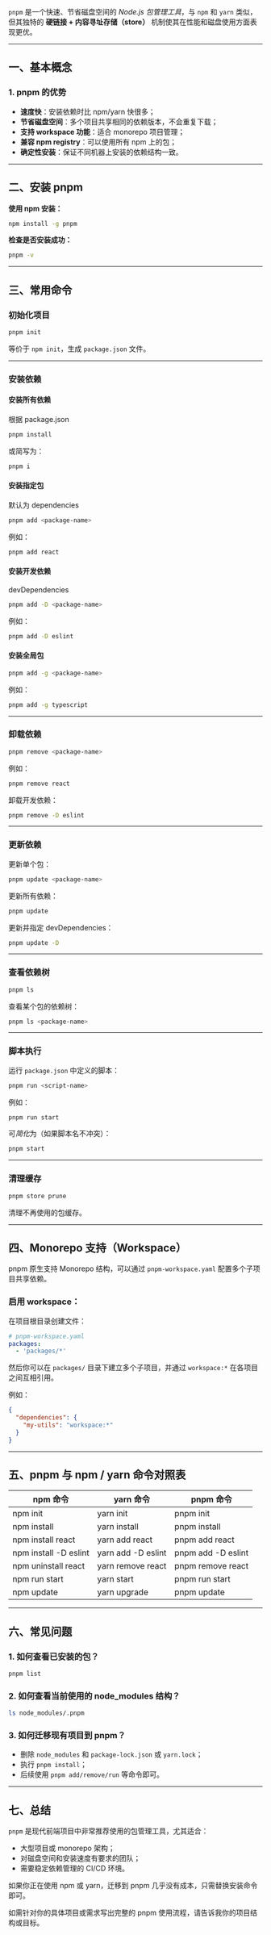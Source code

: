 `pnpm` 是一个快速、节省磁盘空间的 *Node.js 包管理工具*，与 `npm` 和 `yarn` 类似，但其独特的 **硬链接 + 内容寻址存储（store）** 机制使其在性能和磁盘使用方面表现更优。

---

## 一、基本概念

### 1. pnpm 的优势

- **速度快**：安装依赖时比 npm/yarn 快很多；
- **节省磁盘空间**：多个项目共享相同的依赖版本，不会重复下载；
- **支持 workspace 功能**：适合 monorepo 项目管理；
- **兼容 npm registry**：可以使用所有 npm 上的包；
- **确定性安装**：保证不同机器上安装的依赖结构一致。

---

## 二、安装 pnpm

**使用 npm 安装：**

```bash
npm install -g pnpm
```

**检查是否安装成功：**

```bash
pnpm -v
```

---

## 三、常用命令

### 初始化项目

```bash
pnpm init
```

等价于 `npm init`，生成 `package.json` 文件。

---

### 安装依赖

#### 安装所有依赖
根据 package.json

```bash
pnpm install
```

或简写为：

```bash
pnpm i
```

#### 安装指定包
默认为 dependencies

```bash
pnpm add <package-name>
```

例如：

```bash
pnpm add react
```

#### 安装开发依赖
devDependencies

```bash
pnpm add -D <package-name>
```

例如：

```bash
pnpm add -D eslint
```

#### 安装全局包

```bash
pnpm add -g <package-name>
```

例如：

```bash
pnpm add -g typescript
```

---

### 卸载依赖

```bash
pnpm remove <package-name>
```

例如：

```bash
pnpm remove react
```

卸载开发依赖：

```bash
pnpm remove -D eslint
```

---

### 更新依赖

更新单个包：

```bash
pnpm update <package-name>
```

更新所有依赖：

```bash
pnpm update
```

更新并指定 devDependencies：

```bash
pnpm update -D
```

---

### 查看依赖树

```bash
pnpm ls
```

查看某个包的依赖树：

```bash
pnpm ls <package-name>
```

---

### 脚本执行

运行 `package.json` 中定义的脚本：

```bash
pnpm run <script-name>
```

例如：

```bash
pnpm run start
```

可*简化*为（如果脚本名不冲突）：

```bash
pnpm start
```

---

### 清理缓存

```bash
pnpm store prune
```

清理不再使用的包缓存。

---

## 四、Monorepo 支持（Workspace）

pnpm 原生支持 Monorepo 结构，可以通过 `pnpm-workspace.yaml` 配置多个子项目共享依赖。

### 启用 workspace：

在项目根目录创建文件：

```yaml
# pnpm-workspace.yaml
packages:
  - 'packages/*'
```

然后你可以在 `packages/` 目录下建立多个子项目，并通过 `workspace:*` 在各项目之间互相引用。

例如：

```json
{
  "dependencies": {
    "my-utils": "workspace:*"
  }
}
```

---

## 五、pnpm 与 npm / yarn 命令对照表

| npm 命令               | yarn 命令           | pnpm 命令             |
|------------------------|---------------------|-----------------------|
| npm init               | yarn init           | pnpm init             |
| npm install            | yarn install        | pnpm install          |
| npm install react      | yarn add react      | pnpm add react        |
| npm install -D eslint  | yarn add -D eslint  | pnpm add -D eslint    |
| npm uninstall react    | yarn remove react   | pnpm remove react     |
| npm run start          | yarn start          | pnpm run start        |
| npm update             | yarn upgrade        | pnpm update           |

---

## 六、常见问题

### 1. 如何查看已安装的包？

```bash
pnpm list
```

### 2. 如何查看当前使用的 node_modules 结构？

```bash
ls node_modules/.pnpm
```

### 3. 如何迁移现有项目到 pnpm？

- 删除 `node_modules` 和 `package-lock.json` 或 `yarn.lock`；
- 执行 `pnpm install`；
- 后续使用 `pnpm add/remove/run` 等命令即可。

---

## 七、总结

`pnpm` 是现代前端项目中非常推荐使用的包管理工具，尤其适合：

- 大型项目或 monorepo 架构；
- 对磁盘空间和安装速度有要求的团队；
- 需要稳定依赖管理的 CI/CD 环境。

如果你正在使用 npm 或 yarn，迁移到 pnpm 几乎没有成本，只需替换安装命令即可。

如需针对你的具体项目或需求写出完整的 pnpm 使用流程，请告诉我你的项目结构或目标。